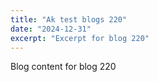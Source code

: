 ```yaml
---
title: "Ak test blogs 220"
date: "2024-12-31"
excerpt: "Excerpt for blog 220"
---
```


Blog content for blog 220